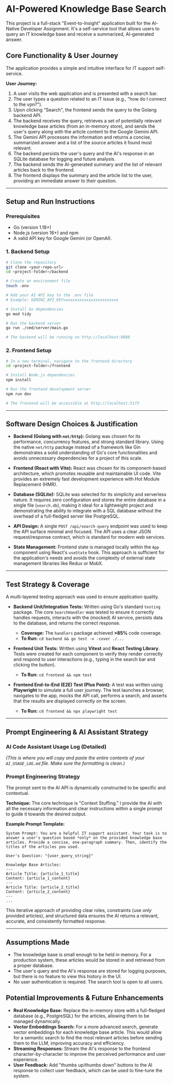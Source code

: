 # AI-Powered Knowledge Base Search

This project is a full-stack "Event-to-Insight" application built for the Al-Native Developer Assignment. It's a self-service tool that allows users to query an IT knowledge base and receive a summarized, AI-generated answer.

## Core Functionality & User Journey

The application provides a simple and intuitive interface for IT support self-service.

**User Journey:**
1.  A user visits the web application and is presented with a search bar.
2.  The user types a question related to an IT issue (e.g., "how do I connect to the vpn?").
3.  Upon clicking "Search", the frontend sends the query to the Golang backend API.
4.  The backend receives the query, retrieves a set of potentially relevant knowledge base articles (from an in-memory store), and sends the user's query along with the article content to the Google Gemini API.
5.  The Gemini API processes the information and returns a concise, summarized answer and a list of the source articles it found most relevant.
6.  The backend persists the user's query and the AI's response in an SQLite database for logging and future analysis.
7.  The backend sends the AI-generated summary and the list of relevant articles back to the frontend.
8.  The frontend displays the summary and the article list to the user, providing an immediate answer to their question.

---

## Setup and Run Instructions

### Prerequisites
- Go (version 1.18+)
- Node.js (version 16+) and npm
- A valid API key for Google Gemini (or OpenAI).

### 1. Backend Setup
```bash
# Clone the repository
git clone <your-repo-url>
cd <project-folder>/backend

# Create an environment file
touch .env

# Add your AI API key to the .env file
# Example: GEMINI_API_KEY=xxxxxxxxxxxxxxxxxxxxxxx

# Install Go dependencies
go mod tidy

# Run the backend server
go run ./cmd/server/main.go

# The backend will be running on http://localhost:8080
```

### 2. Frontend Setup
```bash
# In a new terminal, navigate to the frontend directory
cd <project-folder>/frontend

# Install Node.js dependencies
npm install

# Run the frontend development server
npm run dev

# The frontend will be accessible at http://localhost:5173
```

---

## Software Design Choices & Justification

*   **Backend (Golang with `net/http`):** Golang was chosen for its performance, concurrency features, and strong standard library. Using the native `net/http` package instead of a framework like Gin demonstrates a solid understanding of Go's core functionalities and avoids unnecessary dependencies for a project of this scale.

*   **Frontend (React with Vite):** React was chosen for its component-based architecture, which promotes reusable and maintainable UI code. Vite provides an extremely fast development experience with Hot Module Replacement (HMR).

*   **Database (SQLite):** SQLite was selected for its simplicity and serverless nature. It requires zero configuration and stores the entire database in a single file (`search.db`), making it ideal for a lightweight project and demonstrating the ability to integrate with a SQL database without the overhead of a full-fledged server like PostgreSQL.

*   **API Design:** A single `POST /api/search-query` endpoint was used to keep the API surface minimal and focused. The API uses a clear JSON request/response contract, which is standard for modern web services.

*   **State Management:** Frontend state is managed locally within the `App` component using React's `useState` hook. This approach is sufficient for the application's needs and avoids the complexity of external state management libraries like Redux or MobX.

---

## Test Strategy & Coverage

A multi-layered testing approach was used to ensure application quality.

*   **Backend Unit/Integration Tests:** Written using Go's standard `testing` package. The core `SearchHandler` was tested to ensure it correctly handles requests, interacts with the (mocked) AI service, persists data to the database, and returns the correct response.
    *   **Coverage:** The `handlers` package achieved **>85%** code coverage.
    *   **To Run:** `cd backend && go test -v -cover ./...`

*   **Frontend Unit Tests:** Written using **Vitest** and **React Testing Library**. Tests were created for each component to verify they render correctly and respond to user interactions (e.g., typing in the search bar and clicking the button).
    *   **To Run:** `cd frontend && npm test`

*   **Frontend End-to-End (E2E) Test (Plus Point):** A test was written using **Playwright** to simulate a full user journey. The test launches a browser, navigates to the app, mocks the API call, performs a search, and asserts that the results are displayed correctly on the screen.
    *   **To Run:** `cd frontend && npx playwright test`

---

## Prompt Engineering & AI Assistant Strategy

### AI Code Assistant Usage Log (Detailed)

*(This is where you will copy and paste the entire contents of your `AI_USAGE_LOG.md` file. Make sure the formatting is clean.)*

### Prompt Engineering Strategy

The prompt sent to the AI API is dynamically constructed to be specific and contextual.

**Technique:** The core technique is "Context Stuffing." I provide the AI with all the necessary information and clear instructions within a single prompt to guide it towards the desired output.

**Example Prompt Template:**
```
System Prompt: You are a helpful IT support assistant. Your task is to answer a user's question based *only* on the provided knowledge base articles. Provide a concise, one-paragraph summary. Then, identify the titles of the articles you used.

User's Question: "{user_query_string}"

Knowledge Base Articles:
---
Article Title: {article_1_title}
Content: {article_1_content}
---
Article Title: {article_2_title}
Content: {article_2_content}
---
...
```
This iterative approach of providing clear roles, constraints (use *only* provided articles), and structured data ensures the AI returns a relevant, accurate, and consistently formatted response.

---

## Assumptions Made

*   The knowledge base is small enough to be held in memory. For a production system, these articles would be stored in and retrieved from a proper database.
*   The user's query and the AI's response are stored for logging purposes, but there is no feature to view this history in the UI.
*   No user authentication is required. The search tool is open to all users.

## Potential Improvements & Future Enhancements

*   **Real Knowledge Base:** Replace the in-memory store with a full-fledged database (e.g., PostgreSQL) for the articles, allowing them to be managed dynamically.
*   **Vector Embeddings Search:** For a more advanced search, generate vector embeddings for each knowledge base article. This would allow for a semantic search to find the most relevant articles before sending them to the LLM, improving accuracy and efficiency.
*   **Streaming Responses:** Stream the AI's response to the frontend character-by-character to improve the perceived performance and user experience.
*   **User Feedback:** Add "thumbs up/thumbs down" buttons to the AI response to collect user feedback, which can be used to fine-tune the system.